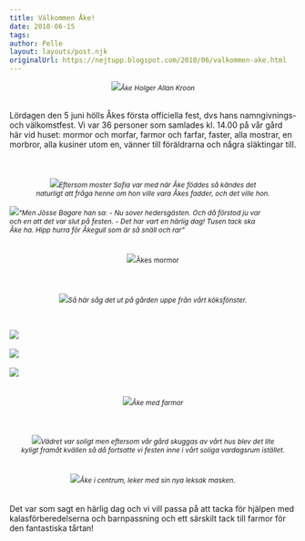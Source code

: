```yaml
---
title: Välkommen Åke!
date: 2010-06-15
tags: 	
author: Pelle
layout: layouts/post.njk
originalUrl: https://nejtupp.blogspot.com/2010/06/valkommen-ake.html
---
```


<div style="text-align: center;"><img src="../../../../img/Jenny+Kroons+foton-DSC_0086.jpg"><span style="font-size:85%;"><span style="font-style: italic;">Åke Holger Allan Kroon<br><br></span></span></div><br>Lördagen den 5 juni hölls Åkes första officiella fest, dvs hans  namngivnings- och välkomstfest. Vi var 36 personer som samlades kl.  14.00 på vår gård här vid huset: mormor och morfar, farmor och farfar,  faster, alla mostrar, en morbror, alla kusiner utom en, vänner till  föräldrarna och några släktingar till.<br><br><br><br><div style="text-align: center;"><img src="../../../../img/Jenny+Kroons+foton-DSC_0098.jpg"><span style="font-size:85%;"><span style="font-style: italic;">Eftersom moster Sofia var med när Åke föddes så kändes det<br>naturligt att fråga henne om hon ville vara Åkes fadder, och det ville hon.<br><br></span> </span></div><img src="../../../../img/Jenny+Kroons+foton-DSC_0102.jpg"><span style="font-size:85%;"><span style="font-style: italic;">"Men Jösse Bagare han sa: - Nu sover hedersgästen. Och då förstod ju var<br>och en att det var slut på festen. - Det har vart en härlig dag! Tusen tack ska<br>Åke ha. Hipp hurra för Åkegull som är så snäll och rar"</span> </span></div><br><br><br><div style="text-align: center;"><img src="../../../../img/Jenny+Kroons+foton-DSC_0080.jpg"><span style="font-size:85%;">Åkes mormor</span><br><br></div><br><br><div style="text-align: center;"><img src="../../../../img/%C3%85kes+namngivning-_MG_0501.jpg"><span style="font-size:85%;"><span style="font-style: italic;">Så här såg det ut på gården uppe från vårt köksfönster.<br><br><br><br></span></span></div><img src="../../../../img/Jenny+Kroons+foton-DSC_0118.jpg"><br><br><img src="../../../../img/%C3%85kes+namngivning-_MG_0519.jpg"><br><br><img src="../../../../img/%C3%85kes+namngivning-_MG_0521.jpg"><br><br><br><div style="text-align: center;"><img src="../../../../img/Jenny+Kroons+foton-DSC_0116.jpg"><span style="font-size:85%;"><span style="font-style: italic;">Åke med farmor<br><br></span> </span></div><br><br><div style="text-align: center;"><img src="../../../../img/%C3%85kes+namngivning-_MG_0526.jpg"><span style="font-size:85%;"><span style="font-style: italic;">Vädret var soligt men eftersom  vår gård skuggas av vårt hus blev det lite<br>kyligt framåt kvällen så då  fortsatte vi festen inne i vårt soliga vardagsrum istället.</span> </span></div><br><br><div style="text-align: center;"><img src="../../../../img/%C3%85kes+namngivning-_MG_0540.jpg"><span style="font-size:85%;"><span style="font-style: italic;">Åke i centrum, leker med sin nya leksak masken.</span></span><br><br><br><div style="text-align: left;">Det var som sagt en härlig dag och vi vill passa på att tacka för hjälpen med kalasförberedelserna och barnpassning och ett särskilt tack till farmor för den fantastiska tårtan!<br></div><div style="text-align: left;"><span style="font-size:85%;"><span style="font-style: italic;"></span></span></div></div>
<!-- no comments on this post -->